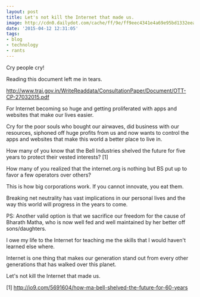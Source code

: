 ```yaml
---
layout: post
title: Let's not kill the Internet that made us.
image: http://cdn0.dailydot.com/cache/ff/9e/ff9eec4341e4a69e95bd1332eea0ed57.jpg
date: '2015-04-12 12:31:05'
tags:
- blog
- technology
- rants
---
```


Cry people cry!

Reading this document left me in tears. 

http://www.trai.gov.in/WriteReaddata/ConsultationPaper/Document/OTT-CP-27032015.pdf

For Internet becoming so huge and getting proliferated with apps and websites that make our lives easier.

Cry for the poor souls who bought our airwaves, did business with our resources, siphoned off huge profits from us and now wants to control the apps and websites that make this world a better place to live in.

How many of you know that the Bell Industries shelved the future for five years to protect their vested interests? [1]

How many of you realized that the internet.org is nothing but BS put up to favor a few operators over others?

This is how big corporations work. If you cannot innovate, you eat them.

Breaking net neutrality has vast implications in our personal lives and the way this world will progress in the years to come.

PS: Another valid option is that we sacrifice our freedom for the cause of Bharath Matha, who is now well fed and well maintained by her better off sons/daughters.

I owe my life to the Internet for teaching me the skills that I would haven't learned else where.

Internet is one thing that makes our generation stand out from every other generations that has walked over this planet.

Let's not kill the Internet that made us. 

[1] http://io9.com/5691604/how-ma-bell-shelved-the-future-for-60-years 